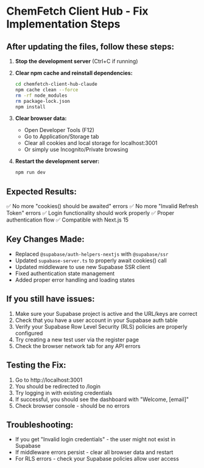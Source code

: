 # ChemFetch Client Hub - Fix Implementation Steps

## After updating the files, follow these steps:

1. **Stop the development server** (Ctrl+C if running)

2. **Clear npm cache and reinstall dependencies:**
   ```bash
   cd chemfetch-client-hub-claude
   npm cache clean --force
   rm -rf node_modules
   rm package-lock.json
   npm install
   ```

3. **Clear browser data:**
   - Open Developer Tools (F12)
   - Go to Application/Storage tab
   - Clear all cookies and local storage for localhost:3001
   - Or simply use Incognito/Private browsing

4. **Restart the development server:**
   ```bash
   npm run dev
   ```

## Expected Results:
✅ No more "cookies() should be awaited" errors
✅ No more "Invalid Refresh Token" errors
✅ Login functionality should work properly
✅ Proper authentication flow
✅ Compatible with Next.js 15

## Key Changes Made:
- Replaced `@supabase/auth-helpers-nextjs` with `@supabase/ssr`
- Updated `supabase-server.ts` to properly await cookies() call
- Updated middleware to use new Supabase SSR client
- Fixed authentication state management
- Added proper error handling and loading states

## If you still have issues:
1. Make sure your Supabase project is active and the URL/keys are correct
2. Check that you have a user account in your Supabase auth table
3. Verify your Supabase Row Level Security (RLS) policies are properly configured
4. Try creating a new test user via the register page
5. Check the browser network tab for any API errors

## Testing the Fix:
1. Go to http://localhost:3001
2. You should be redirected to /login
3. Try logging in with existing credentials
4. If successful, you should see the dashboard with "Welcome, [email]"
5. Check browser console - should be no errors

## Troubleshooting:
- If you get "Invalid login credentials" - the user might not exist in Supabase
- If middleware errors persist - clear all browser data and restart
- For RLS errors - check your Supabase policies allow user access
